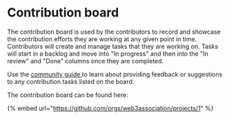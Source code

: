# Contribution board

The contribution board is used by the contributors to record and showcase the contribution efforts they are working at any given point in time. Contributors will create and manage tasks that they are working on. Tasks will start in a backlog and move into "In progress" and then into the "In review" and "Done" columns once they are completed.

Use the [community guide ](../contributor-funding-experiment/community-guide.md)to learn about providing feedback or suggestions to any contribution tasks listed on the board.&#x20;

The contribution board can be found here:

{% embed url="https://github.com/orgs/web3association/projects/1" %}

